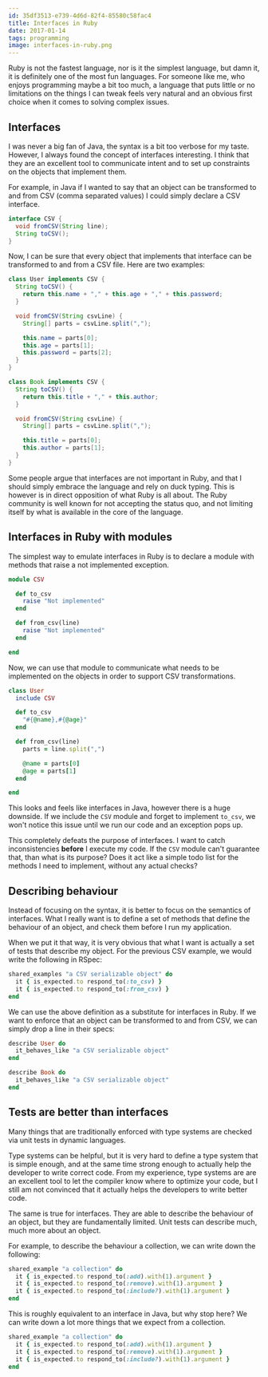 ```yaml
---
id: 35df3513-e739-4d6d-82f4-85580c58fac4
title: Interfaces in Ruby
date: 2017-01-14
tags: programming
image: interfaces-in-ruby.png
---
```


Ruby is not the fastest language, nor is it the simplest language, but damn it,
it is definitely one of the most fun languages. For someone like me, who enjoys
programming maybe a bit too much, a language that puts little or no limitations
on the things I can tweak feels very natural and an obvious first choice when it
comes to solving complex issues.

## Interfaces

I was never a big fan of Java, the syntax is a bit too verbose for my taste.
However, I always found the concept of interfaces interesting. I think that they
are an excellent tool to communicate intent and to set up constraints on the
objects that implement them.

For example, in Java if I wanted to say that an object can be transformed to and
from CSV (comma separated values) I could simply declare a CSV interface.

``` java
interface CSV {
  void fromCSV(String line);
  String toCSV();
}
```

Now, I can be sure that every object that implements that interface can be
transformed to and from a CSV file. Here are two examples:

``` java
class User implements CSV {
  String toCSV() {
    return this.name + "," + this.age + "," + this.password;
  }

  void fromCSV(String csvLine) {
    String[] parts = csvLine.split(",");

    this.name = parts[0];
    this.age = parts[1];
    this.password = parts[2];
  }
}
```

``` java
class Book implements CSV {
  String toCSV() {
    return this.title + "," + this.author;
  }

  void fromCSV(String csvLine) {
    String[] parts = csvLine.split(",");

    this.title = parts[0];
    this.author = parts[1];
  }
}
```

Some people argue that interfaces are not important in Ruby, and that I should
simply embrace the language and rely on duck typing. This is however is in
direct opposition of what Ruby is all about. The Ruby community is well known
for not accepting the status quo, and not limiting itself by what is available
in the core of the language.

## Interfaces in Ruby with modules

The simplest way to emulate interfaces in Ruby is to declare a module with
methods that raise a not implemented exception.

``` ruby
module CSV

  def to_csv
    raise "Not implemented"
  end

  def from_csv(line)
    raise "Not implemented"
  end

end
```

Now, we can use that module to communicate what needs to be implemented on the
objects in order to support CSV transformations.

``` ruby
class User
  include CSV

  def to_csv
    "#{@name},#{@age}"
  end

  def from_csv(line)
    parts = line.split(",")

    @name = parts[0]
    @age = parts[1]
  end

end
```

This looks and feels like interfaces in Java, however there is a huge downside.
If we include the `CSV` module and forget to implement `to_csv`, we won't notice
this issue until we run our code and an exception pops up.

This completely defeats the purpose of interfaces. I want to catch
inconsistencies __before__ I execute my code. If the `CSV` module can't
guarantee that, than what is its purpose? Does it act like a simple todo list
for the methods I need to implement, without any actual checks?

## Describing behaviour

Instead of focusing on the syntax, it is better to focus on the semantics of
interfaces. What I really want is to define a set of methods that define the
behaviour of an object, and check them before I run my application.

When we put it that way, it is very obvious that what I want is actually a set
of tests that describe my object. For the previous CSV example, we would write
the following in RSpec:

``` ruby
shared_examples "a CSV serializable object" do
  it { is_expected.to respond_to(:to_csv) }
  it { is_expected.to respond_to(:from_csv) }
end
```

We can use the above definition as a substitute for interfaces in Ruby. If we
want to enforce that an object can be transformed to and from CSV, we can simply
drop a line in their specs:

``` ruby
describe User do
  it_behaves_like "a CSV serializable object"
end

describe Book do
  it_behaves_like "a CSV serializable object"
end
```

## Tests are better than interfaces

Many things that are traditionally enforced with type systems are checked via
unit tests in dynamic languages.

Type systems can be helpful, but it is very hard to define a type system that is
simple enough, and at the same time strong enough to actually help the developer
to write correct code. From my experience, type systems are are an excellent
tool to let the compiler know where to optimize your code, but I still am not
convinced that it actually helps the developers to write better code.

The same is true for interfaces. They are able to describe the behaviour of an
object, but they are fundamentally limited. Unit tests can describe much, much
more about an object.

For example, to describe the behaviour a collection, we can write down the
following:

``` ruby
shared_example "a collection" do
  it { is_expected.to respond_to(:add).with(1).argument }
  it { is_expected.to respond_to(:remove).with(1).argument }
  it { is_expected.to respond_to(:include?).with(1).argument }
end
```

This is roughly equivalent to an interface in Java, but why stop here? We can
write down a lot more things that we expect from a collection.

``` ruby
shared_example "a collection" do
  it { is_expected.to respond_to(:add).with(1).argument }
  it { is_expected.to respond_to(:remove).with(1).argument }
  it { is_expected.to respond_to(:include?).with(1).argument }
end
```

